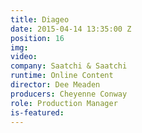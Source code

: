 ```yaml
---
title: Diageo
date: 2015-04-14 13:35:00 Z
position: 16
img: 
video: 
company: Saatchi & Saatchi
runtime: Online Content
director: Dee Meaden
producers: Cheyenne Conway
role: Production Manager
is-featured: 
---
```


